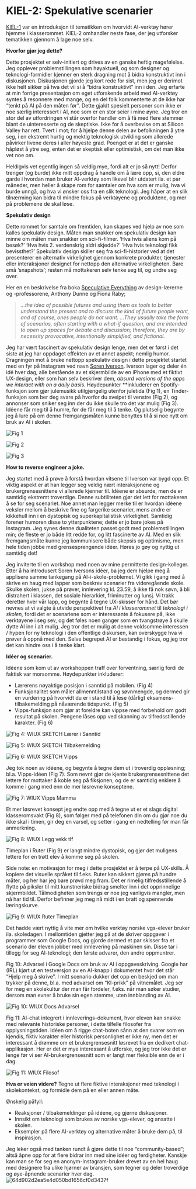 # KIEL-2: Spekulative scenarier

[KIEL-1](https://mikrobloggeriet.no/kiel/kiel-1/) var en introduksjon til tematikken om hvorvidt AI-verktøy hører hjemme i klasserommet. 
KIEL-2 omhandler neste fase, der jeg utforsker tematikken gjennom å lage noe selv. 

**Hvorfor gjør jeg dette?**

Dette prosjektet er selv-initiert og drives av en ganske heftig magefølelse. Jeg opplever problemstillingen som høyaktuell, og som designer og teknologi-formidler kjenner en sterk dragning mot å bidra konstruktivt inn i diskusjonen. Diskusjonen gjorde jeg kort rede for sist, men jeg er derimot ikke helt sikker på hva det vil si å “bidra konstruktivt” inn i den. Jeg erfarte at min forrige presentasjon om eget utforskende arbeid med AI-verktøy syntes å resonnere med mange, og en del folk kommenterte at de ikke har “tenkt på AI på den måten før”. Dette gjaldt spesielt personer som ikke er noe særlig interessert i AI, noe som er en stor seier i mine øyne. Jeg tror en stor del av utfordringen vi står overfor handler om å få med flere stemmer blant de uinteresserte og de skeptiske. Ikke for å overbevise om at Silicon Valley har rett. Tvert i mot; for å hjelpe denne delen av befolkningen å ytre seg, i en ekstremt hurtig og mektig teknologisk utvikling som allerede påvirker livene deres i aller høyeste grad. Poenget er at det er ganske håpløst å ytre seg, enten det er skeptisk eller optimistisk, om det man ikke vet noe om. 

Heldigvis vet egentlig ingen så veldig mye, fordi alt er jo så nytt! Derfor trenger (og burde) ikke mitt oppdrag å handle om å lære opp, si, den eldre garde i hvordan man bruker AI-verktøy som likevel blir utdatert ila. et par måneder, men heller å skape rom for samtaler om hva som er mulig, hva vi burde unngå, og hva vi ønsker oss fra en slik teknologi. Jeg håper at en slik tilnærming kan bidra til mindre fokus på verktøyene og produktene, og mer på problemene de skal løse. 

**Spekulativ design**

Dette rommet for samtale om fremtiden, kan skapes ved hjelp av noe som kalles spekulativ design. Måten man snakker om spekulativ design kan minne om måten man snakker om sci-fi-filmer. ‘Hva hvis aliens kom på besøk?’ ‘Hva hvis 2. verdenskrig aldri skjedde?’ ‘Hva hvis teknologi fikk bevissthet?’ Spekulativ design skiller seg fra sci-fi-historier ved at det presenterer en alternativ virkelighet gjennom konkrete produkter, tjenester eller interaksjoner designet for nettopp den alternative virkeligheten. Bare små ‘snapshots’; resten må mottakeren selv tenke seg til, og undre seg over.

Her en en beskrivelse fra boka [Speculative Everything](https://mitpress.mit.edu/9780262019842/speculative-everything/) av design-lærerne og -professorene, Anthony Dunne og Fiona Raby;

> *…the idea of possible futures and using them as tools to better understand the present and to discuss the kind of future people want, and of course, ones people do not want.
...They usually take the form of scenarios, often starting with a what-if question, and are intended to open up spaces for debate and discussion; therefore, they are by necessity provocative, intentionally simplified, and fictional.*
> 

Jeg har vært fascinert av spekulativ design lenge, men det er først i det siste at jeg har oppdaget effekten av et annet aspekt; nemlig humor. Dragningen mot å bruke nettopp spekulativ design i dette prosjektet startet med en fyr på Instagram ved navn [Soren Iverson](https://www.instagram.com/soren.iverson/). Iverson lager og deler én idé hver dag, alle bestående av et skjermbilde av en iPhone med et fiktivt UX-design, eller som han selv beskriver dem, *absurd versions of the apps we interact with on a daily basis.* Høydepunkter **inkluderer en Spotify-funksjon som gjør julemusikk utilgjengelig utenfor juletida (Fig 1), en Tinder-funksjon som ber deg svare på hvorfor du sveipet til venstre (Fig 2), og annonser som sniker seg inn der du ikke skulle tro det var mulig (Fig 3). Idéene får meg til å humre, før de får meg til å tenke. Og plutselig begynte jeg å lure på om denne fremgangsmåten kunne benyttes til å si noe nytt om bruk av AI i skolen.


![Fig 1](https://github.com/iterate/mikrobloggeriet/assets/130968924/f71be9ef-8a64-49fe-bf25-7549329ef2d6)


![Fig 2](https://github.com/iterate/mikrobloggeriet/assets/130968924/0d520be8-c6d8-432f-84b8-14ebe8d9b905)


![Fig 3](https://github.com/iterate/mikrobloggeriet/assets/130968924/dfef2d31-aaa7-4a53-9062-1d60d921c67c)





**How to reverse engineer a joke.**

Jeg startet med å prøve å forstå hvordan vitsene til Iverson var bygd opp. Et viktig aspekt er at han legger seg veldig nært interaksjonene og brukergrensesnittene vi allerede kjenner til. Idéene er absurde, men de er samtidig ekstremt troverdige. Denne subtiliteten gjør det lett for mottakeren å se for seg scenariet. Noe annet man legger merke til er hvordan idéene veksler mellom å beskrive fine og fargerike scenarier, mens andre er kikkehull inn i en dystopisk og superkapitalistisk virkelighet. Samtidig forener humoren disse to ytterpunktene; dette er jo bare jokes på Instagram. Jeg synes denne dualiteten passet godt med problemstillingen min; de fleste er jo både litt redde for, og litt fascinerte av AI. Med en slik fremgangsmåte kunne jeg kommunisere både skepsis og optimisme, men hele tiden jobbe med grensesprengende idéer. Høres jo gøy og nyttig ut samtidig det! 

Jeg inviterte til en workshop med noen av mine permitterte design-kolleger. Etter å ha introdusert Soren Iversons idéer, ba jeg dem hjelpe meg å applisere samme tankegang på AI-i-skole-problemet. Vi gikk i gang med å skrive en haug med lapper som beskrev scenarier fra videregående skole. Skulke skolen, jukse på prøver, innlevering kl. 23.59, å ikke få nok søvn, å bli distrahert i klassen, det sosiale hierarkiet, friminutter og lunsj. Vi trakk deretter hver vår lapp, og begynte å tegne UX-skisser for hånd. Det bør nevnes at vi valgte å utvide perspektivet fra *AI i klasserommet* til *teknologi i skolen,* fordi det er scenariene som er interessante å fokusere på, ikke verktøyene i seg sev, og det føles noen ganger som en tvangstrøye å skulle dytte AI inn i alt mulig. Jeg tror det er mulig at denne voldsomme interessen / hypen for ny teknologi i den offentlige diskursen, kan overskygge hva vi prøver å oppnå med den. Selve begrepet AI er bestandig i fokus, og jeg tror det kan hindre oss i å tenke klart. 



**Idéer og scenarier.**

Idéene som kom ut av workshoppen traff over forventning, særlig fordi de faktisk var morsomme. Høydepunkter inkluderer:

- Lærerens nøyaktige posisjon i sanntid på mobilen. (Fig 4)
- Funksjonalitet som måler allmenntilstand og søvnmengde, og dermed gir en vurdering på hvorvidt du er i stand til å lese (dårlig) eksamens-tilbakemelding på nåværende tidspunkt. (Fig 5)
- Vipps-funksjon som gjør at foreldre kan vippse med forbehold om godt resultat på skolen. Pengene låses opp ved skanning av tilfredsstillende karakter. (Fig 6)

  
![Fig 4: WIUX SKETCH Lærer i Sanntid](https://github.com/iterate/mikrobloggeriet/assets/130968924/6fa33b5a-9cd7-40b4-ae67-8b7f88bf5f35)

![Fig 5: WIUX SKETCH Tilbakemelding](https://github.com/iterate/mikrobloggeriet/assets/130968924/76878182-5f6d-4479-84b8-cd993377a17b)

![Fig 6: WIUX SKETCH Vipps](https://github.com/iterate/mikrobloggeriet/assets/130968924/621e80c4-df37-4d36-8216-2a5f829ff63c)



Jeg tok noen av idéene, og begynte å tegne dem ut i troverdig oppløsning; bl.a. Vipps-idéen (Fig 7). Som nevnt gjør de kjente brukergrensesnittene det lettere for mottaker å koble seg på fiksjonen, og de er samtidig enklere å komme i gang med enn de mer løsrevne konseptene. 

![Fig 7: WIUX Vipps Mamma](https://github.com/iterate/mikrobloggeriet/assets/130968924/20b1eef7-3699-42a0-bc78-dae0b0a3e7d6)



Et mer løsrevet konsept jeg endte opp med å tegne ut er et slags digital klasseromsvakt (Fig 8), som følger med på telefonen din om du gjør noe du ikke skal i timen, gir deg en varsel, og setter i gang en nedtelling før man får anmerkning.

![Fig 8: WIUX Legg vekk tlf](https://github.com/iterate/mikrobloggeriet/assets/130968924/36c5105a-240e-4fe7-b01a-bbf3d442830d)


Timeplan i Ruter (Fig 9) er langt mindre dystopisk, og gjør det muligens lettere for en trøtt elev å komme seg på skolen. 

Side note: en motivasjon for meg i dette prosjektet er å terpe på UX-skills. Å kopiere det visuelle språket til f.eks. Ruter kan sikkert gjøres på hundre måter, og her har jeg bare prøvd meg fram. Det er rimelig tilfredsstillende å flytte på piksler til mitt kunstneriske bidrag smelter inn i det opprinnelige skjermbildet. Tålmodigheten som trengs er noe jeg vanligvis mangler, men nå har tid til. Derfor befinner jeg meg nå midt i en bratt og spennende læringskurve.

![Fig 9: WIUX Ruter Timeplan](https://github.com/iterate/mikrobloggeriet/assets/130968924/64c70320-a884-45f4-8abe-f8e1995128e3)

Det hadde vært nyttig å vite mer om hvilke verktøy norske vgs-elever bruker ila. skoledagen. I mellomtiden gjetter jeg på at de skriver oppgaver i programmer som Google Docs, og gjorde dermed et par skisser fra et scenario der eleven jobber med innlevering på maskinen sin. Disse tar i tillegg for seg AI-teknologi; den første advarer, den andre oppmuntrer.

Fig 10: Advarsel i Google Docs om bruk av AI i oppgaveskriving. Google har (IRL) kjørt ut en testversjon av en AI-knapp i dokumentet hvor det står “Hjelp meg å skrive”. I mitt scenario dukker det opp en beskjed om man trykker på denne, bl.a. med advarsel om “KI-prikk” på vitnemålet. Jeg ser for meg en skolekultur der man får fordeler, f.eks. når man søker studier, dersom man evner å bruke sin egen stemme, uten innblanding av AI.

![Fig 10: WIUX Docs Advarsel](https://github.com/iterate/mikrobloggeriet/assets/130968924/125e6915-cb01-4568-a4a0-f8fede4876f9)

Fig 11: AI-chat integrert i innleverings-dokument, hvor eleven kan snakke med relevante historiske personer, i dette tilfelle filosofer fra opplysningstiden. Idéen om å rigge chat-boten sånn at den svarer som en kjendis, fiktiv karakter eller historisk personlighet er ikke ny, men det er interessant å drømme om et brukergrensesnitt løsrevet fra en dedikert chat-applikasjon. Her er det er mye interessant å utforske, og jeg tror ikke det er lenge før vi ser AI-brukergrensesnitt som er langt mer fleksible enn de er i dag.

![Fig 11: WIUX Filosof](https://github.com/iterate/mikrobloggeriet/assets/130968924/70d35419-1d97-4605-a4dc-a49c95e75f1e)


**Hva er veien videre?**
Tegne ut flere fiktive interaksjoner med teknologi i skolekontekst, og formidle dem på en eller annen måte. 

Ønskelig påfyll:

- Reaksjoner / tilbakemeldinger på idéene, og gjerne diskusjoner.
- Innsikt om teknologi som brukes av norske vgs-elever, og ansatte i skolen.
- Eksempler på flere AI-verktøy og alternative måter å bruke dem på, til inspirasjon.

Jeg leker også med tanken rundt å gjøre dette til noe “community-based”; altså åpne opp for at flere bidrar inn med sine idéer og ferdigheter. Kanskje kan man se for seg en anonym-Instagram-bruker drevet av en hel haug med designere fra ulike hjørner av bransjen, som tegner og deler troverdige og øye-åpnende scenarier hver dag.
![64d902d2ea5e4d050bd1656cf0d3437f](https://github.com/user-attachments/assets/f13f9fc5-056d-4f68-a532-724ff7ec9230)
